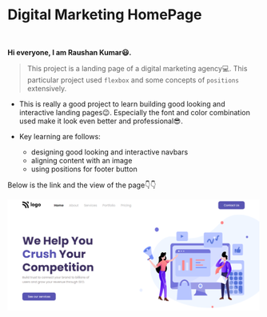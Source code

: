 # Digital Marketing HomePage
<br>

**Hi everyone, I am Raushan Kumar😃.**

>This project is a landing page of a digital marketing agency💻. This particular project used `flexbox` and some concepts of `positions` extensively.

- This is really a good project to learn building good looking and interactive landing pages😉. Especially the font and color combination used make it look even better and professional😎.

- Key learning are follows:
    - designing good looking and interactive navbars
    - aligning content with an image
    - using positions for footer button


Below is the link and the view of the page👇👇<br>


![Digital-Mark](./project4css.png)